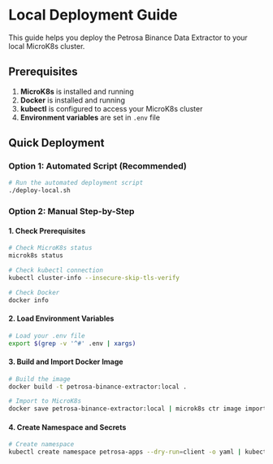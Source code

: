 # Local Deployment Guide

This guide helps you deploy the Petrosa Binance Data Extractor to your local MicroK8s cluster.

## Prerequisites

1. **MicroK8s** is installed and running
2. **Docker** is installed and running
3. **kubectl** is configured to access your MicroK8s cluster
4. **Environment variables** are set in `.env` file

## Quick Deployment

### Option 1: Automated Script (Recommended)

```bash
# Run the automated deployment script
./deploy-local.sh
```

### Option 2: Manual Step-by-Step

#### 1. Check Prerequisites

```bash
# Check MicroK8s status
microk8s status

# Check kubectl connection
kubectl cluster-info --insecure-skip-tls-verify

# Check Docker
docker info
```

#### 2. Load Environment Variables

```bash
# Load your .env file
export $(grep -v '^#' .env | xargs)
```

#### 3. Build and Import Docker Image

```bash
# Build the image
docker build -t petrosa-binance-extractor:local .

# Import to MicroK8s
docker save petrosa-binance-extractor:local | microk8s ctr image import -
```

#### 4. Create Namespace and Secrets

```bash
# Create namespace
kubectl create namespace petrosa-apps --dry-run=client -o yaml | kubectl apply -f - --insecure-skip-tls-verify
```